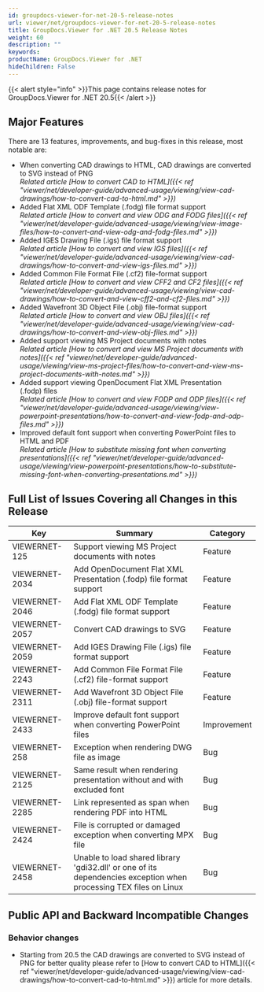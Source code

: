 ```yaml
---
id: groupdocs-viewer-for-net-20-5-release-notes
url: viewer/net/groupdocs-viewer-for-net-20-5-release-notes
title: GroupDocs.Viewer for .NET 20.5 Release Notes
weight: 60
description: ""
keywords: 
productName: GroupDocs.Viewer for .NET
hideChildren: False
---
```

{{< alert style="info" >}}This page contains release notes for GroupDocs.Viewer for .NET 20.5{{< /alert >}}

## Major Features

There are 13 features, improvements, and bug-fixes in this release, most notable are:

*   When converting CAD drawings to HTML, CAD drawings are converted to SVG instead of PNG   
*Related article* *[How to convert CAD to HTML]({{< ref "viewer/net/developer-guide/advanced-usage/viewing/view-cad-drawings/how-to-convert-cad-to-html.md" >}})*
*   Added Flat XML ODF Template (.fodg) file format support  
*Related article [How to convert and view ODG and FODG files]({{< ref "viewer/net/developer-guide/advanced-usage/viewing/view-image-files/how-to-convert-and-view-odg-and-fodg-files.md" >}})*
*   Added IGES Drawing File (.igs) file format support  
*Related article [How to convert and view IGS files]({{< ref "viewer/net/developer-guide/advanced-usage/viewing/view-cad-drawings/how-to-convert-and-view-igs-files.md" >}})*
*   Added Common File Format File (.cf2) file-format support  
*Related article [How to convert and view CFF2 and CF2 files]({{< ref "viewer/net/developer-guide/advanced-usage/viewing/view-cad-drawings/how-to-convert-and-view-cff2-and-cf2-files.md" >}})*
*   Added Wavefront 3D Object File (.obj) file-format support  
*Related article [How to convert and view OBJ files]({{< ref "viewer/net/developer-guide/advanced-usage/viewing/view-cad-drawings/how-to-convert-and-view-obj-files.md" >}})*
*   Added support viewing MS Project documents with notes  
*Related article [How to convert and view MS Project documents with notes]({{< ref "viewer/net/developer-guide/advanced-usage/viewing/view-ms-project-files/how-to-convert-and-view-ms-project-documents-with-notes.md" >}})*
*   Added support viewing OpenDocument Flat XML Presentation (.fodp) files  
*Related article [How to convert and view FODP and ODP files]({{< ref "viewer/net/developer-guide/advanced-usage/viewing/view-powerpoint-presentations/how-to-convert-and-view-fodp-and-odp-files.md" >}})*
*   Improved default font support when converting PowerPoint files to HTML and PDF  
*Related article [How to substitute missing font when converting presentations]({{< ref "viewer/net/developer-guide/advanced-usage/viewing/view-powerpoint-presentations/how-to-substitute-missing-font-when-converting-presentations.md" >}})*

## Full List of Issues Covering all Changes in this Release

| Key | Summary | Category |
| --- | --- | --- |
| VIEWERNET-125 | Support viewing MS Project documents with notes | Feature |
| VIEWERNET-2034 | Add OpenDocument Flat XML Presentation (.fodp) file format support | Feature |
| VIEWERNET-2046 | Add Flat XML ODF Template (.fodg) file format support | Feature |
| VIEWERNET-2057 | Convert CAD drawings to SVG | Feature |
| VIEWERNET-2059 | Add IGES Drawing File (.igs) file format support | Feature |
| VIEWERNET-2243 | Add Common File Format File (.cf2) file-format support | Feature |
| VIEWERNET-2311 | Add Wavefront 3D Object File (.obj) file-format support | Feature |
| VIEWERNET-2433 | Improve default font support when converting PowerPoint files | Improvement |
| VIEWERNET-258 | Exception when rendering DWG file as image | Bug |
| VIEWERNET-2125 | Same result when rendering presentation without and with excluded font | Bug |
| VIEWERNET-2285 | Link represented as span when rendering PDF into HTML | Bug |
| VIEWERNET-2424 | File is corrupted or damaged exception when converting MPX file | Bug |
| VIEWERNET-2458 | Unable to load shared library 'gdi32.dll' or one of its dependencies exception when processing TEX files on Linux | Bug |

## Public API and Backward Incompatible Changes

### Behavior changes

*   Starting from 20.5 the CAD drawings are converted to SVG instead of PNG for better quality please refer to [How to convert CAD to HTML]({{< ref "viewer/net/developer-guide/advanced-usage/viewing/view-cad-drawings/how-to-convert-cad-to-html.md" >}}) article for more details.
